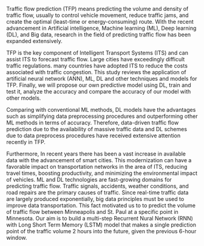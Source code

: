 
Traffic flow prediction (TFP) means predicting the volume and density of traffic flow, usually to control vehicle movement, reduce traffic jams, and create the optimal (least-time or energy-consuming) route. With the recent advancement in Artificial intelligence, Machine learning (ML), Deep learning (DL), and Big data, research in the field of predicting traffic flow has been expanded extensively.

TFP is the key component of Intelligent Transport Systems (ITS) and can assist ITS to forecast traffic flow. Large cities have exceedingly difficult traffic regulations. many countries have adopted ITS to reduce the costs associated with traffic congestion. This study reviews the application of artificial neural network (ANN), ML, DL and other techniques and models for TFP. Finally, we will propose our own predictive model using DL, train and test it, analyze the accuracy and compare the accuracy of our model with other models.

Comparing with conventional ML methods, DL models have the advantages such as simplifying data preprocessing procedures and outperforming other ML methods in terms of accuracy. Therefore, data-driven traffic flow prediction due to the availability of massive traffic data and DL schemes due to data preprocess procedures have received extensive attention recently in TFP.

Furthermore, In recent years there has been a vast increase in available data with the advancement of smart cities. This modernization can have a favorable impact on transportation networks in the area of ITS, reducing travel times, boosting productivity, and minimizing the environmental impact of vehicles. ML and DL technologies are fast-growing domains for predicting traffic flow. Traffic signals, accidents, weather conditions, and road repairs are the primary causes of traffic. Since real-time traffic data are largely produced exponentially, big data principles must be used to improve data transportation. This fact motivated us to to predict the volume of traffic flow between Minneapolis and St. Paul at a specific point in Minnesota. Our aim is to build a multi-step Recurrent Nural Network (RNN) with Long Short Term Memory (LSTM) model that makes a single prediction point of the traffic volume 2 hours into the future, given the previous 6-hour window.

         
